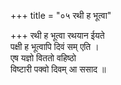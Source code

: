 +++
title = "०५ रथी ह भूत्वा"

+++
रथी ह भूत्वा रथयान ईयते  
पक्षी ह भूत्वापि दिवं सम् एति ।  
एष यज्ञो विततो वहिष्ठो  
विष्टारी पक्वो दिवम् आ ससाद ॥